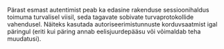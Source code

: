 Pärast esmast autentimist peab ka edasine rakenduse sessioonihaldus toimuma
turvalisel viisil, seda tagavate sobivate turvaprotokollide vahendusel. Näiteks
kasutada autoriseerimistunnuste korduvsaatmist igal päringul (eriti kui päring
annab eelisjuurdepääsu või võimaldab teha muudatusi).
